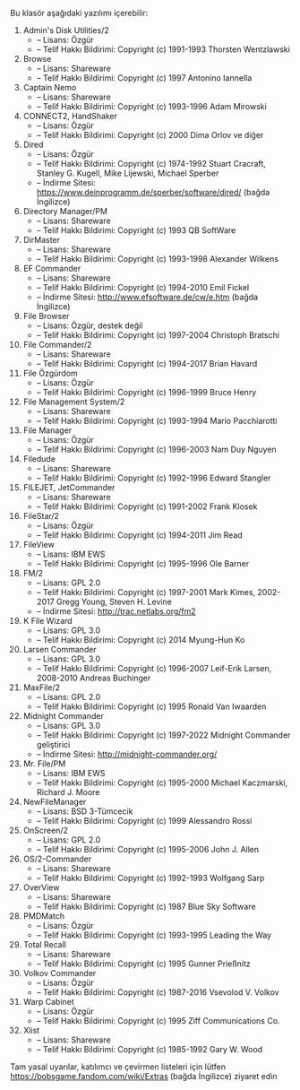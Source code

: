 Bu klasör aşağıdaki yazılımı içerebilir:

1. Admin's Disk Utilities/2
   - – Lisans: Özgür
   - – Telif Hakkı Bildirimi: Copyright (c) 1991-1993 Thorsten Wentzlawski
2. Browse
   - – Lisans: Shareware
   - – Telif Hakkı Bildirimi: Copyright (c) 1997 Antonino Iannella
3. Captain Nemo
   - – Lisans: Shareware
   - – Telif Hakkı Bildirimi: Copyright (c) 1993-1996 Adam Mirowski
4. CONNECT2, HandShaker
   - – Lisans: Özgür
   - – Telif Hakkı Bildirimi: Copyright (c) 2000 Dima Orlov ve diğer
5. Dired
   - – Lisans: Özgür
   - – Telif Hakkı Bildirimi: Copyright (c) 1974-1992 Stuart Cracraft, Stanley G. Kugell, Mike Lijewski, Michael Sperber
   - – İndirme Sitesi: https://www.deinprogramm.de/sperber/software/dired/ (bağda İngilizce)
6. Directory Manager/PM
   - – Lisans: Shareware
   - – Telif Hakkı Bildirimi: Copyright (c) 1993 QB SoftWare
7. DirMaster
   - – Lisans: Shareware
   - – Telif Hakkı Bildirimi: Copyright (c) 1993-1998 Alexander Wilkens
8. EF Commander
   - – Lisans: Shareware
   - – Telif Hakkı Bildirimi: Copyright (c) 1994-2010 Emil Fickel
   - – İndirme Sitesi: http://www.efsoftware.de/cw/e.htm (bağda İngilizce)
9. File Browser
   - – Lisans: Özgür, destek değil
   - – Telif Hakkı Bildirimi: Copyright (c) 1997-2004 Christoph Bratschi
10. File Commander/2
    - – Lisans: Shareware
    - – Telif Hakkı Bildirimi: Copyright (c) 1994-2017 Brian Havard
11. File Özgürdom
    - – Lisans: Özgür
    - – Telif Hakkı Bildirimi: Copyright (c) 1996-1999 Bruce Henry
12. File Management System/2
    - – Lisans: Shareware
    - – Telif Hakkı Bildirimi: Copyright (c) 1993-1994 Mario Pacchiarotti
13. File Manager
    - – Lisans: Özgür
    - – Telif Hakkı Bildirimi: Copyright (c) 1996-2003 Nam Duy Nguyen
14. Filedude
    - – Lisans: Shareware
    - – Telif Hakkı Bildirimi: Copyright (c) 1992-1996 Edward Stangler
15. FILEJET, JetCommander
    - – Lisans: Shareware
    - – Telif Hakkı Bildirimi: Copyright (c) 1991-2002 Frank Klosek
16. FileStar/2
    - – Lisans: Özgür
    - – Telif Hakkı Bildirimi: Copyright (c) 1994-2011 Jim Read
17. FileView
    - – Lisans: IBM EWS
    - – Telif Hakkı Bildirimi: Copyright (c) 1995-1996 Ole Barner
18. FM/2
    - – Lisans: GPL 2.0
    - – Telif Hakkı Bildirimi: Copyright (c) 1997-2001 Mark Kimes, 2002-2017 Gregg Young, Steven H. Levine
    - – İndirme Sitesi: http://trac.netlabs.org/fm2
19. K File Wizard
    - – Lisans: GPL 3.0
    - – Telif Hakkı Bildirimi: Copyright (c) 2014 Myung-Hun Ko
20. Larsen Commander
    - – Lisans: GPL 3.0
    - – Telif Hakkı Bildirimi: Copyright (c) 1996-2007 Leif-Erik Larsen, 2008-2010 Andreas Buchinger
21. MaxFile/2
    - – Lisans: GPL 2.0
    - – Telif Hakkı Bildirimi: Copyright (c) 1995 Ronald Van Iwaarden
22. Midnight Commander
    - – Lisans: GPL 3.0
    - – Telif Hakkı Bildirimi: Copyright (c) 1997-2022 Midnight Commander geliştirici
    - – İndirme Sitesi: http://midnight-commander.org/
23. Mr. File/PM
    - – Lisans: IBM EWS
    - – Telif Hakkı Bildirimi: Copyright (c) 1995-2000 Michael Kaczmarski, Richard J. Moore
24. NewFileManager
    - – Lisans: BSD 3-Tümcecik
    - – Telif Hakkı Bildirimi: Copyright (c) 1999 Alessandro Rossi
25. OnScreen/2
    - – Lisans: GPL 2.0
    - – Telif Hakkı Bildirimi: Copyright (c) 1995-2006 John J. Allen
26. OS/2-Commander
    - – Lisans: Shareware
    - – Telif Hakkı Bildirimi: Copyright (c) 1992-1993 Wolfgang Sarp
27. OverView
    - – Lisans: Shareware
    - – Telif Hakkı Bildirimi: Copyright (c) 1987 Blue Sky Software
28. PMDMatch
    - – Lisans: Özgür
    - – Telif Hakkı Bildirimi: Copyright (c) 1993-1995 Leading the Way
29. Total Recall
    - – Lisans: Shareware
    - – Telif Hakkı Bildirimi: Copyright (c) 1995 Gunner Prießnitz
30. Volkov Commander
    - – Lisans: Özgür
    - – Telif Hakkı Bildirimi: Copyright (c) 1987-2016 Vsevolod V. Volkov
31. Warp Cabinet
    - – Lisans: Özgür
    - – Telif Hakkı Bildirimi: Copyright (c) 1995 Ziff Communications Co.
32. Xlist
    - – Lisans: Shareware
    - – Telif Hakkı Bildirimi: Copyright (c) 1985-1992 Gary W. Wood

Tam yasal uyarılar, katılımcı ve çevirmen listeleri için lütfen https://bobsgame.fandom.com/wiki/Extras (bağda İngilizce) ziyaret edin
